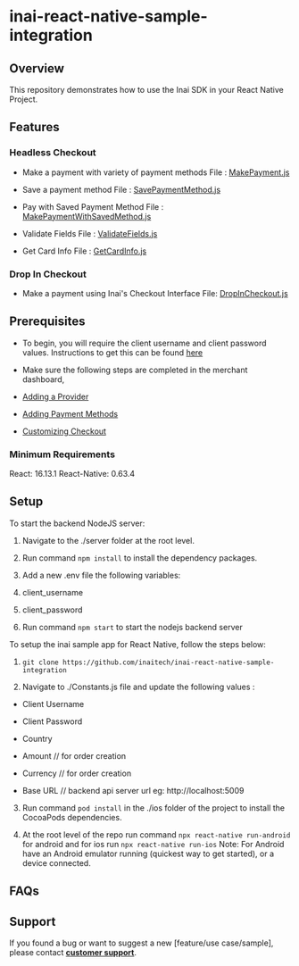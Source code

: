 
# inai-react-native-sample-integration

## Overview

This repository demonstrates how to use the Inai SDK in your React Native Project.
  
## Features

### Headless Checkout

- Make a payment with variety of payment methods
File : [MakePayment.js](https://github.com/inaitech/inai-react-native-sample-integration/blob/de52e5918dad05e9b1cbdb4a6a66bbf26b071e94/Screens/HeadlessCheckout/MakePayment/MakePayment.js)

- Save a payment method
   File : [SavePaymentMethod.js](https://github.com/inaitech/inai-react-native-sample-integration/blob/de52e5918dad05e9b1cbdb4a6a66bbf26b071e94/Screens/HeadlessCheckout/SavePaymentMethod/SavePaymentMethod.js)

- Pay with Saved Payment Method
File : [MakePaymentWithSavedMethod.js](https://github.com/inaitech/inai-react-native-sample-integration/blob/de52e5918dad05e9b1cbdb4a6a66bbf26b071e94/Screens/HeadlessCheckout/MakePaymentWithSavedMethod/MakePaymentWithSavedMethod.js)

- Validate Fields
File : [ValidateFields.js](https://github.com/inaitech/inai-react-native-sample-integration/blob/de52e5918dad05e9b1cbdb4a6a66bbf26b071e94/Screens/HeadlessCheckout/ValidateFields/ValidateFields.js)

- Get Card Info
File : [GetCardInfo.js ](https://github.com/inaitech/inai-react-native-sample-integration/blob/de52e5918dad05e9b1cbdb4a6a66bbf26b071e94/Screens/HeadlessCheckout/GetCardInfo/GetCardInfo.js)

### Drop In Checkout
- Make a payment using Inai's Checkout Interface
File: [DropInCheckout.js](https://github.com/inaitech/inai-react-native-sample-integration/blob/de52e5918dad05e9b1cbdb4a6a66bbf26b071e94/Screens/DropIn/DropInCheckout.js)

## Prerequisites

- To begin, you will require the client username and client password values. Instructions to get this can be found [here](https://docs.inai.io/docs/getting-started)

- Make sure the following steps are completed in the merchant dashboard,

- [Adding a Provider](https://docs.inai.io/docs/adding-a-payment-processor)

- [Adding Payment Methods](https://docs.inai.io/docs/adding-a-payment-method)

- [Customizing Checkout](https://docs.inai.io/docs/customizing-your-checkout)


### Minimum Requirements

React: 16.13.1
React-Native: 0.63.4

## Setup
  
To start the backend NodeJS server:

1. Navigate to the ./server folder at the root level.

2. Run command `npm install` to install the dependency packages.

3. Add a new .env file the following variables:

1. client_username

2. client_password

4. Run command `npm start` to start the nodejs backend server


To setup the inai sample app for React Native, follow the steps below:

1.  `git clone https://github.com/inaitech/inai-react-native-sample-integration`

2. Navigate to ./Constants.js file and update the following values :

- Client Username

- Client Password

- Country

- Amount // for order creation

- Currency // for order creation

- Base URL // backend api server url eg: http://localhost:5009

3. Run command `pod install` in the ./ios folder of the project to install the CocoaPods dependencies.

4.    At the root level of the repo run command `npx react-native run-android` for android and for ios run `npx react-native run-ios`
Note: For Android have an Android emulator running (quickest way to get started), or a device connected.

## FAQs

<TBA>

## Support

If you found a bug or want to suggest a new [feature/use case/sample], please contact **[customer support](mailto:support@inai.io)**.